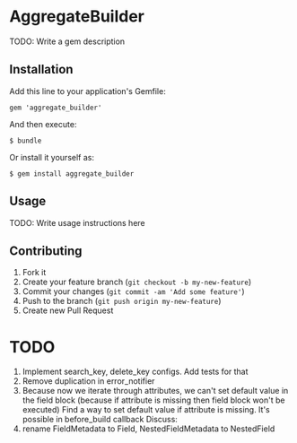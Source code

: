 # AggregateBuilder

TODO: Write a gem description

## Installation

Add this line to your application's Gemfile:

    gem 'aggregate_builder'

And then execute:

    $ bundle

Or install it yourself as:

    $ gem install aggregate_builder

## Usage

TODO: Write usage instructions here

## Contributing

1. Fork it
2. Create your feature branch (`git checkout -b my-new-feature`)
3. Commit your changes (`git commit -am 'Add some feature'`)
4. Push to the branch (`git push origin my-new-feature`)
5. Create new Pull Request

# TODO
1. Implement search_key, delete_key configs. Add tests for that
2. Remove duplication in error_notifier
3. Because now we iterate through attributes, we can't set default value
   in the field block (because if attribute is missing then field block won't be executed)
   Find a way to set default value if attribute is missing. It's possible in before_build callback
Discuss:
1. rename FieldMetadata to Field, NestedFieldMetadata to NestedField
